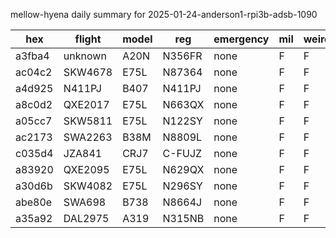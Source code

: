 mellow-hyena daily summary for 2025-01-24-anderson1-rpi3b-adsb-1090

|hex|flight|model|reg|emergency|mil|weirdo|
|--|--|--|--|--|--|--|
|a3fba4|unknown|A20N|N356FR|none|F|F|
|ac04c2|SKW4678|E75L|N87364|none|F|F|
|a4d925|N411PJ|B407|N411PJ|none|F|F|
|a8c0d2|QXE2017|E75L|N663QX|none|F|F|
|a05cc7|SKW5811|E75L|N122SY|none|F|F|
|ac2173|SWA2263|B38M|N8809L|none|F|F|
|c035d4|JZA841|CRJ7|C-FUJZ|none|F|F|
|a83920|QXE2095|E75L|N629QX|none|F|F|
|a30d6b|SKW4082|E75L|N296SY|none|F|F|
|abe80e|SWA698|B738|N8664J|none|F|F|
|a35a92|DAL2975|A319|N315NB|none|F|F|

